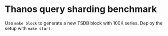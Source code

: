 # Thanos query sharding benchmark

Use `make block` to generate a new TSDB block with 100K series. 
Deploy the setup with `make start`.